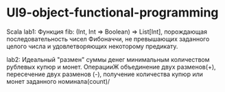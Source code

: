 # UI9-object-functional-programming
Scala
lab1:
Функция fib: (Int, Int => Boolean) => List[Int], порождающая последовательность чисел Фибоначчи,
не превышающих заданного целого числа и удовлетворяющих некоторому предикату.

lab2:
Идеальный "размен" суммы денег минимальным количеством рублевых купюр и монет. ОперацииЖ объединение двух разменов(+),
пересечение двух разменов (-), получение количества купюр или монет заданного номинала(count)/

